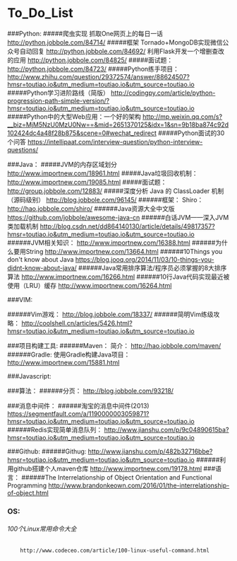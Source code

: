# To_Do_List

###Python:
#####爬虫实现
	抓取One网页上的每日一话
		http://python.jobbole.com/84714/
#####框架
	Tornado+MongoDB实现微信公众号自动回复
		http://python.jobbole.com/84692/
	利用Flask开发一个增删查改的应用
		http://python.jobbole.com/84825/
#####面试题：
	http://python.jobbole.com/84723/
#####Python练手项目：
	http://www.zhihu.com/question/29372574/answer/88624507?hmsr=toutiao.io&utm_medium=toutiao.io&utm_source=toutiao.io
#####Python学习进阶路线（简版）
	http://codingpy.com/article/python-progression-path-simple-version/?hmsr=toutiao.io&utm_medium=toutiao.io&utm_source=toutiao.io
#####Python中的大型Web应用：一个好的架构
	http://mp.weixin.qq.com/s?__biz=MjM5NzU0MzU0Nw==&mid=2651370125&idx=1&sn=9b18ba874c92d102424dc4a48f28b875&scene=0#wechat_redirect
#####Python面试的30个问答
        https://intellipaat.com/interview-question/python-interview-questions/
	
###Java：
#####JVM的内存区域划分
		http://www.importnew.com/18961.html
#####Java垃圾回收机制：
		http://www.importnew.com/19085.html
#####面试题：
		http://group.jobbole.com/12883/
#####深度分析 Java 的 ClassLoader 机制（源码级别）
		http://blog.jobbole.com/96145/
######框架：
		Shiro：
			http://hao.jobbole.com/shiro/
######Java资源大全中文版
		https://github.com/jobbole/awesome-java-cn
######白话JVM——深入JVM类加载机制
		http://blog.csdn.net/dd864140130/article/details/49817357?hmsr=toutiao.io&utm_medium=toutiao.io&utm_source=toutiao.io
######JVM相关知识：
		http://www.importnew.com/16388.html
######为什么要用String
		http://www.importnew.com/13664.html
######10Things you don't know about Java
		https://blog.jooq.org/2014/11/03/10-things-you-didnt-know-about-java/
######Java常用排序算法/程序员必须掌握的8大排序算法
		http://www.importnew.com/16266.html
######10行Java代码实现最近被使用（LRU）缓存
		http://www.importnew.com/16264.html
		
###VIM:

######Vim游戏：
		http://blog.jobbole.com/18337/
######简明Vim练级攻略：
		http://coolshell.cn/articles/5426.html?hmsr=toutiao.io&utm_medium=toutiao.io&utm_source=toutiao.io

###项目构建工具:
######Maven：
		简介：
			http://hao.jobbole.com/maven/
######Gradle:
		使用Gradle构建Java项目：
			http://www.importnew.com/15881.html	
			
###Javascript:

###算法：
######分页：
		http://blog.jobbole.com/93218/
		
###消息中间件：
######淘宝的消息中间件(2013)
		https://segmentfault.com/a/1190000003059871?hmsr=toutiao.io&utm_medium=toutiao.io&utm_source=toutiao.io
######Redis实现简单消息队列：
		http://www.jianshu.com/p/9c04890615ba?hmsr=toutiao.io&utm_medium=toutiao.io&utm_source=toutiao.io
		
###Github:
######Githug:
		http://www.jianshu.com/p/482b32716bbe?hmsr=toutiao.io&utm_medium=toutiao.io&utm_source=toutiao.io
######利用github搭建个人maven仓库
		http://www.importnew.com/19178.html
###语言：
######The Interrelationship of Object Orientation and Functional Programming
		http://www.brandonkeown.com/2016/01/the-interrelationship-of-object.html
		
### OS:
###### 100个Linux常用命令大全
		http://www.codeceo.com/article/100-linux-useful-command.html
